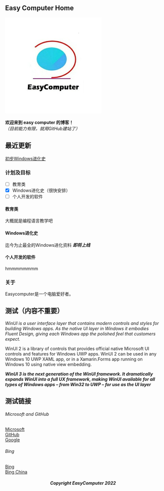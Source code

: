 
## Easy Computer Home
![Easycomputer Logo](/pic/IMG_20220519_231827.jpg)
       
**欢迎来到 easy computer 的博客！**    
*（目前能力有限，就用GitHub建站了）*

## 最近更新
[初步Windows进化史](https://easycomputer1.GitHub.io/WindowsHistory/Chapter1-EarlyHistory/1-1firstComputer.md)
### 计划及目标
- [ ] 教育类
- [x] Windows进化史（很快安排）
- [ ] 个人开发的软件
#### 教育类
大概就是编程语言教学吧
#### Windows进化史
迄今为止最全的Windows进化资料 ***即将上线***
#### 个人开发的软件
hmmmmmmmm

### 关于

Easycomputer是一个电脑爱好者。

## 测试（内容不重要）

*WinUI is a user interface layer that contains modern controls and styles for building Windows apps. As the native UI layer in Windows it embodies Fluent Design, giving each Windows app the polished feel that customers expect.*

WinUI 2 is a library of controls that provides official native Microsoft UI controls and features for Windows UWP apps. WinUI 2 can be used in any Windows 10 UWP XAML app, or in a Xamarin.Forms app running on Windows 10 using native view embedding.

***WinUI 3 is the next generation of the WinUI framework. It dramatically expands WinUI into a full UX framework, making WinUI available for all types of Windows apps – from Win32 to UWP – for use as the UI layer***


## 测试链接
###### Microsoft and GitHub
[Microsoft](https:\\www.Microsoft.com)   
[GitHub](https:\\www.GitHub.com)   
[Google](https:\\www.google.cn)
###### Bing
[Bing](https:\\global.bing.com)   
[Bing China](https:\\cn.bing.com)

<h5 align="center">Copyright EasyComputer 2022</h5>
